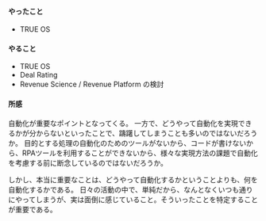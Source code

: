 #### やったこと
- TRUE OS

#### やること
- TRUE OS
- Deal Rating
- Revenue Science / Revenue Platform の検討

#### 所感
自動化が重要なポイントとなってくる。
一方で、どうやって自動化を実現できるかが分からないといったことで、躊躇してしまうことも多いのではないだろうか。
目的とする処理の自動化のためのツールがないから、コードが書けないから、RPAツールを利用することができないから、様々な実現方法の課題で自動化を考慮する前に断念しているのではないだろうか。

しかし、本当に重要なことは、どうやって自動化するかということよりも、何を自動化するかである。
日々の活動の中で、単純だから、なんとなくいつも通りにやってしまうが、実は面倒に感じていること。そういったことを特定することが重要である。
